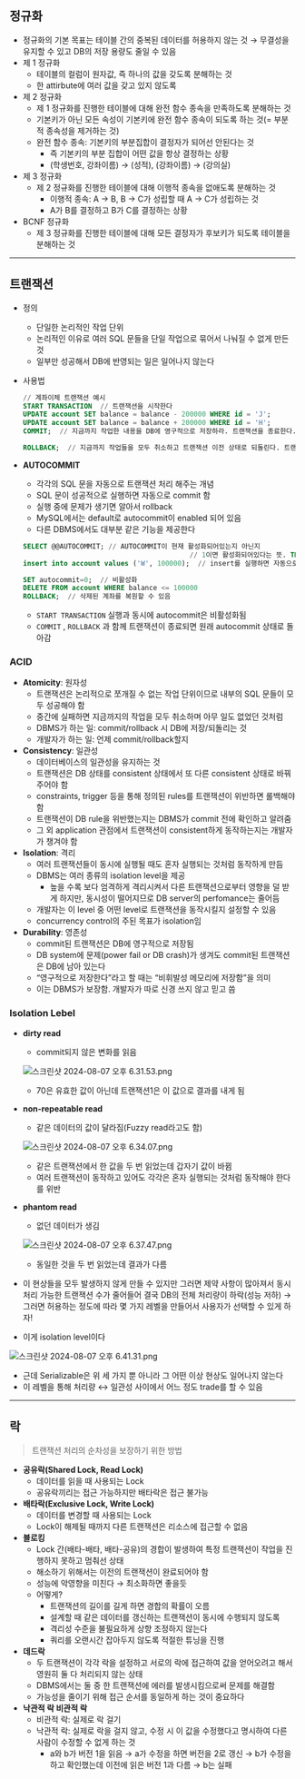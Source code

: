 ## 정규화

- 정규화의 기본 목표는 테이블 간의 중복된 데이터를 허용하지 않는 것
→ 무결성을 유지할 수 있고 DB의 저장 용량도 줄일 수 있음
- 제 1 정규화
    - 테이블의 컬럼이 원자값, 즉 하나의 값을 갖도록 분해하는 것
    - 한 attirbute에 여러 값을 갖고 있지 않도록
- 제 2 정규화
    - 제 1 정규화를 진행한 테이블에 대해 완전 함수 종속을 만족하도록 분해하는 것
    - 기본키가 아닌 모든 속성이 기본키에 완전 함수 종속이 되도록 하는 것(= 부분적 종속성을 제거하는 것)
    - 완전 함수 종속: 기본키의 부분집합이 결정자가 되어선 안된다는 것
        - 즉 기본키의 부분 집합이 어떤 값을 항상 결정하는 상황
        - (학생번호, 강좌이름) → (성적), (강좌이름) → (강의실)
- 제 3 정규화
    - 제 2 정규화를 진행한 테이블에 대해 이행적 종속을 없애도록 분해하는 것
        - 이행적 종속: A → B, B → C가 성립할 때 A → C가 성립하는 것
        - A가 B를 결정하고 B가 C를 결정하는 상황
- BCNF 정규화
    - 제 3 정규화를 진행한 테이블에 대해 모든 결정자가 후보키가 되도록 테이블을 분해하는 것

---

## 트랜잭션

- 정의
    - 단일한 논리적인 작업 단위
    - 논리적인 이유로 여러 SQL 문들을 단일 작업으로 묶어서 나눠질 수 없게 만든 것
    - 일부만 성공해서 DB에 반영되는 일은 일어나지 않는다
- 사용법
    
    ```sql
    // 계좌이체 트랜잭션 예시
    START TRANSACTION  // 트랜잭션을 시작한다
    UPDATE account SET balance = balance - 200000 WHERE id = 'J';
    UPDATE account SET balance = balance + 200000 WHERE id = 'H';
    COMMIT;  // 지금까지 작업한 내용을 DB에 영구적으로 저장하라. 트랜잭션을 종료한다.
    
    ROLLBACK;  // 지금까지 작업들을 모두 취소하고 트랜잭션 이전 상태로 되돌린다. 트랜잭션을 종료한다.
    ```
    
- **AUTOCOMMIT**
    - 각각의 SQL 문을 자동으로 트랜잭션 처리 해주는 개념
    - SQL 문이 성공적으로 실행하면 자동으로 commit 함
    - 실행 중에 문제가 생기면 알아서 rollback
    - MySQL에서는 default로 autocommit이 enabled 되어 있음
    - 다른 DBMS에서도 대부분 같은 기능을 제공한다
    
    ```sql
    SELECT @@AUTOCOMMIT; // AUTOCOMMIT이 현재 활성화되어있는지 아닌지
    										 // 1이면 활성화되어있다는 뜻. TRUe
    insert into account values ('W', 100000);  // insert를 실행하면 자동으로 commit
    
    SET autocommit=0;  // 비활성화
    DELETE FROM account WHERE balance <= 100000
    ROLLBACK;  // 삭제된 계좌를 복원할 수 있음
    ```
    
    - `START TRANSACTION`  실행과 동시에 autocommit은 비활성화됨
    - `COMMIT` , `ROLLBACK` 과 함께 트랜잭션이 종료되면 원래 autocommit 상태로 돌아감

### ACID

- **Atomicity**: 원자성
    - 트랜잭션은 논리적으로 쪼개질 수 없는 작업 단위이므로 내부의 SQL 문들이 모두 성공해야 함
    - 중간에 실패하면 지금까지의 작업을 모두 취소하며 아무 일도 없었던 것처럼
    - DBMS가 하는 일: commit/rollback 시 DB에 저장/되돌리는 것
    - 개발자가 하는 일: 언제 commit/rollback할지
- **Consistency**: 일관성
    - 데이터베이스의 일관성을 유지하는 것
    - 트랜잭션은 DB 상태를 consistent 상태에서 또 다른 consistent 상태로 바꿔주어야 함
    - constraints, trigger 등을 통해 정의된 rules를 트랜잭션이 위반하면 롤백해야 함
    - 트랜잭션이 DB rule을 위반했는지는 DBMS가 commit 전에 확인하고 알려줌
    - 그 외 application 관점에서 트랜잭션이 consistent하게 동작하는지는 개발자가 챙겨야 함
- **Isolation**: 격리
    - 여러 트랜잭션들이 동시에 실행될 때도 혼자 실행되는 것처럼 동작하게 만듬
    - DBMS는 여러 종류의 isolation level을 제공
        - 높을 수록 보다 엄격하게 격리시켜서 다른 트랜잭션으로부터 영향을 덜 받게 하지만, 동시성이 떨어지므로 DB server의 perfomance는 줄어듬
    - 개발자는 이 level 중 어떤 level로 트랜잭션을 동작시킬지 설정할 수 있음
    - concurrency control의 주된 목표가 isolation임
- **Durability**: 영존성
    - commit된 트랜잭션은 DB에 영구적으로 저장됨
    - DB system에 문제(power fail or DB crash)가 생겨도 commit된 트랜잭션은 DB에 남아 있는다
    - “영구적으로 저장한다”라고 할 때는 “비휘발성 메모리에 저장함”을 의미
    - 이는 DBMS가 보장함. 개발자가 따로 신경 쓰지 않고 믿고 씀

### Isolation Lebel

- **dirty read**
    - commit되지 않은 변화를 읽음
    
    ![스크린샷 2024-08-07 오후 6.31.53.png](https://prod-files-secure.s3.us-west-2.amazonaws.com/5abfc1c1-9cb1-494f-bd78-23fcb8cd8146/898aecd7-b409-4a38-9147-0697cac8b04b/%E1%84%89%E1%85%B3%E1%84%8F%E1%85%B3%E1%84%85%E1%85%B5%E1%86%AB%E1%84%89%E1%85%A3%E1%86%BA_2024-08-07_%E1%84%8B%E1%85%A9%E1%84%92%E1%85%AE_6.31.53.png)
    
    - 70은 유효한 값이 아닌데 트랜잭션1은 이 값으로 결과를 내게 됨
- **non-repeatable read**
    - 같은 데이터의 값이 달라짐(Fuzzy read라고도 함)
    
    ![스크린샷 2024-08-07 오후 6.34.07.png](https://prod-files-secure.s3.us-west-2.amazonaws.com/5abfc1c1-9cb1-494f-bd78-23fcb8cd8146/9dad0001-8272-4bf3-9134-32e1559dd7f2/%E1%84%89%E1%85%B3%E1%84%8F%E1%85%B3%E1%84%85%E1%85%B5%E1%86%AB%E1%84%89%E1%85%A3%E1%86%BA_2024-08-07_%E1%84%8B%E1%85%A9%E1%84%92%E1%85%AE_6.34.07.png)
    
    - 같은 트랜잭션에서 한 값을 두 번 읽었는데 갑자기 값이 바뀜
    - 여러 트랜잭션이 동작하고 있어도 각각은 혼자 실행되는 것처럼 동작해야 한다를 위반
- **phantom read**
    - 없던 데이터가 생김
    
    ![스크린샷 2024-08-07 오후 6.37.47.png](https://prod-files-secure.s3.us-west-2.amazonaws.com/5abfc1c1-9cb1-494f-bd78-23fcb8cd8146/6fd64514-7277-4db2-9778-0f10f3741aea/%E1%84%89%E1%85%B3%E1%84%8F%E1%85%B3%E1%84%85%E1%85%B5%E1%86%AB%E1%84%89%E1%85%A3%E1%86%BA_2024-08-07_%E1%84%8B%E1%85%A9%E1%84%92%E1%85%AE_6.37.47.png)
    
    - 동일한 것을 두 번 읽었는데 결과가 다름
- 이 현상들을 모두 발생하지 않게 만들 수 있지만 그러면 제약 사항이 많아져서 동시 처리 가능한 트랜잭션 수가 줄어들어 결국 DB의 전체 처리량이 하락(성능 저하)
→ 그러면 허용하는 정도에 따라 몇 가지 레벨을 만들어서 사용자가 선택할 수 있게 하자!
- 이게 isolation level이다

![스크린샷 2024-08-07 오후 6.41.31.png](https://prod-files-secure.s3.us-west-2.amazonaws.com/5abfc1c1-9cb1-494f-bd78-23fcb8cd8146/2714677c-9de8-47b5-bb5d-93d5842e539d/%E1%84%89%E1%85%B3%E1%84%8F%E1%85%B3%E1%84%85%E1%85%B5%E1%86%AB%E1%84%89%E1%85%A3%E1%86%BA_2024-08-07_%E1%84%8B%E1%85%A9%E1%84%92%E1%85%AE_6.41.31.png)

- 근데 Serializable은 위 세 가지 뿐 아니라 그 어떤 이상 현상도 일어나지 않는다
- 이 레벨을 통해 처리량 ↔ 일관성 사이에서 어느 정도 trade를 할 수 있음

---

## 락

> 트랜잭션 처리의 순차성을 보장하기 위한 방법
> 
- **공유락(Shared Lock, Read Lock)**
    - 데이터를 읽을 때 사용되는 Lock
    - 공유락끼리는 접근 가능하지만 배타락은 접근 불가능
- **배타락(Exclusive Lock, Write Lock)**
    - 데이터를 변경할 때 사용되는 Lock
    - Lock이 해제될 때까지 다른 트랜잭션은 리소스에 접근할 수 없음
- **블로킹**
    - Lock 간(배타-배타, 배타-공유)의 경합이 발생하여 특정 트랜잭션이 작업을 진행하지 못하고 멈춰선 상태
    - 해소하기 위해서는 이전의 트랜잭션이 완료되어야 함
    - 성능에 악영향을 미친다 → 최소화하면 좋을듯
    - 어떻게?
        - 트랜잭션의 길이를 길게 하면 경합의 확률이 오름
        - 설계할 때 같은 데이터를 갱신하는 트랜잭션이 동시에 수행되지 않도록
        - 격리성 수준을 불필요하게 상향 조정하지 않는다
        - 쿼리를 오랜시간 잡아두지 않도록 적절한 튜닝을 진행
- **데드락**
    - 두 트랜잭션이 각각 락을 설정하고 서로의 락에 접근하여 값을 얻어오려고 해서 영원히 둘 다 처리되지 않는 상태
    - DBMS에서는 둘 중 한 트랜잭션에 에러를 발생시킴으로써 문제를 해결함
    - 가능성을 줄이기 위해 접근 순서를 동일하게 하는 것이 중요하다
- **낙관적 락 비관적 락**
    - 비관적 락: 실제로 락 걸기
    - 낙관적 락: 실제로 락을 걸지 않고, 수정 시 이 값을 수정했다고 명시하여 다른 사람이 수정할 수 없게 하는 것
        - a와 b가 버전 1을 읽음 → a가 수정을 하면 버전을 2로 갱신 → b가 수정을 하고 확인했는데 이전에 읽은 버전 1과 다름 → b는 실패
